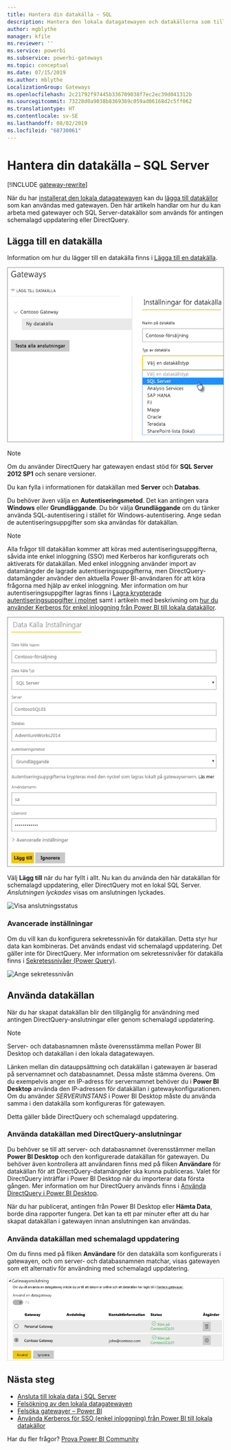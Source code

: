 ```yaml
---
title: Hantera din datakälla – SQL
description: Hantera den lokala datagatewayen och datakällorna som tillhör denna gateway.
author: mgblythe
manager: kfile
ms.reviewer: ''
ms.service: powerbi
ms.subservice: powerbi-gateways
ms.topic: conceptual
ms.date: 07/15/2019
ms.author: mblythe
LocalizationGroup: Gateways
ms.openlocfilehash: 2c21792f97445b336709038f7ec2ec39d041312b
ms.sourcegitcommit: 73228d0a9038b8369369c059ad06168d2c5ff062
ms.translationtype: HT
ms.contentlocale: sv-SE
ms.lasthandoff: 08/02/2019
ms.locfileid: "68730061"
---
```

# <a name="manage-your-data-source---sql-server"></a>Hantera din datakälla – SQL Server

[!INCLUDE [gateway-rewrite](includes/gateway-rewrite.md)]

När du har [installerat den lokala datagatewayen](/data-integration/gateway/service-gateway-install) kan du [lägga till datakällor](service-gateway-data-sources.md#add-a-data-source) som kan användas med gatewayen. Den här artikeln handlar om hur du kan arbeta med gatewayer och SQL Server-datakällor som används för antingen schemalagd uppdatering eller DirectQuery.

## <a name="add-a-data-source"></a>Lägga till en datakälla

Information om hur du lägger till en datakälla finns i [Lägga till en datakälla](service-gateway-data-sources.md#add-a-data-source).

![Välja SQL Server-datakälla](media/service-gateway-enterprise-manage-sql/datasourcesettings2.png)

> [!NOTE]
> Om du använder DirectQuery har gatewayen endast stöd för **SQL Server 2012 SP1** och senare versioner.

Du kan fylla i informationen för datakällan med **Server** och **Databas**.  

Du behöver även välja en **Autentiseringsmetod**. Det kan antingen vara **Windows** eller **Grundläggande**. Du bör välja **Grundläggande** om du tänker använda SQL-autentisering i stället för Windows-autentisering. Ange sedan de autentiseringsuppgifter som ska användas för datakällan.

> [!NOTE]
> Alla frågor till datakällan kommer att köras med autentiseringsuppgifterna, såvida inte enkel inloggning (SSO) med Kerberos har konfigurerats och aktiverats för datakällan. Med enkel inloggning använder import av datamängder de lagrade autentiseringsuppgifterna, men DirectQuery-datamängder använder den aktuella Power BI-användaren för att köra frågorna med hjälp av enkel inloggning. Mer information om hur autentiseringsuppgifter lagras finns i [Lagra krypterade autentiseringsuppgifter i molnet](service-gateway-data-sources.md#store-encrypted-credentials-in-the-cloud) samt i artikeln med beskrivning om [hur du använder Kerberos för enkel inloggning från Power BI till lokala datakällor](service-gateway-sso-kerberos.md).

![Fylla i inställningarna för datakälla](media/service-gateway-enterprise-manage-sql/datasourcesettings3.png)

Välj **Lägg till** när du har fyllt i allt. Nu kan du använda den här datakällan för schemalagd uppdatering, eller DirectQuery mot en lokal SQL Server. *Anslutningen lyckades* visas om anslutningen lyckades.

![Visa anslutningsstatus](media/service-gateway-enterprise-manage-sql/datasourcesettings4.png)

### <a name="advanced-settings"></a>Avancerade inställningar

Om du vill kan du konfigurera sekretessnivån för datakällan. Detta styr hur data kan kombineras. Det används endast vid schemalagd uppdatering. Det gäller inte för DirectQuery. Mer information om sekretessnivåer för datakälla finns i [Sekretessnivåer (Power Query)](https://support.office.com/article/Privacy-levels-Power-Query-CC3EDE4D-359E-4B28-BC72-9BEE7900B540).

![Ange sekretessnivån](media/service-gateway-enterprise-manage-sql/datasourcesettings9.png)

## <a name="using-the-data-source"></a>Använda datakällan

När du har skapat datakällan blir den tillgänglig för användning med antingen DirectQuery-anslutningar eller genom schemalagd uppdatering.

> [!NOTE]
> Server- och databasnamnen måste överensstämma mellan Power BI Desktop och datakällan i den lokala datagatewayen.

Länken mellan din datauppsättning och datakällan i gatewayen är baserad på servernamnet och databasnamnet. Dessa måste stämma överens. Om du exempelvis anger en IP-adress för servernamnet behöver du i **Power BI Desktop** använda den IP-adressen för datakällan i gatewaykonfigurationen. Om du använder *SERVER\INSTANS* i Power BI Desktop måste du använda samma i den datakälla som konfigureras för gatewayen.

Detta gäller både DirectQuery och schemalagd uppdatering.

### <a name="using-the-data-source-with-directquery-connections"></a>Använda datakällan med DirectQuery-anslutningar

Du behöver se till att server- och databasnamnet överensstämmer mellan **Power BI Desktop** och den konfigurerade datakällan för gatewayen. Du behöver även kontrollera att användaren finns med på fliken **Användare** för datakällan för att DirectQuery-datamängder ska kunna publiceras. Valet för DirectQuery inträffar i Power BI Desktop när du importerar data första gången. Mer information om hur DirectQuery används finns i [Använda DirectQuery i Power BI Desktop](desktop-use-directquery.md).

När du har publicerat, antingen från Power BI Desktop eller **Hämta Data**, borde dina rapporter fungera. Det kan ta ett par minuter efter att du har skapat datakällan i gatewayen innan anslutningen kan användas.

### <a name="using-the-data-source-with-scheduled-refresh"></a>Använda datakällan med schemalagd uppdatering

Om du finns med på fliken **Användare** för den datakälla som konfigurerats i gatewayen, och om server- och databasnamnen matchar, visas gatewayen som ett alternativ för användning med schemalagd uppdatering.

![Visa användarna](media/service-gateway-enterprise-manage-sql/powerbi-gateway-enterprise-schedule-refresh.png)

## <a name="next-steps"></a>Nästa steg

* [Ansluta till lokala data i SQL Server](service-gateway-sql-tutorial.md)
* [Felsökning av den lokala datagatewayen](/data-integration/gateway/service-gateway-tshoot)
* [Felsöka gatewayer – Power BI](service-gateway-onprem-tshoot.md)
* [Använda Kerberos för SSO (enkel inloggning) från Power BI till lokala datakällor](service-gateway-sso-kerberos.md)

Har du fler frågor? [Prova Power BI Community](http://community.powerbi.com/)

